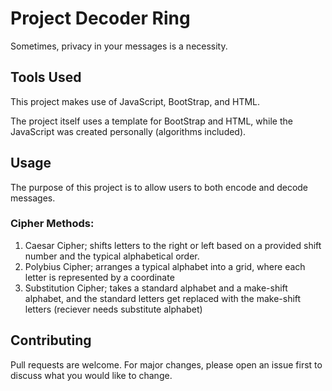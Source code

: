 # Project Decoder Ring

Sometimes, privacy in your messages is a necessity.

## Tools Used

This project makes use of JavaScript, BootStrap, and HTML.

The project itself uses a template for BootStrap and HTML, while the JavaScript was created personally (algorithms included).

## Usage

The purpose of this project is to allow users to both encode and decode messages.

### Cipher Methods:

1. Caesar Cipher; shifts letters to the right or left based on a provided shift number and the typical alphabetical order.
2. Polybius Cipher; arranges a typical alphabet into a grid, where each letter is represented by a coordinate
3. Substitution Cipher; takes a standard alphabet and a make-shift alphabet, and the standard letters get replaced with the make-shift letters (reciever needs substitute alphabet)

## Contributing
Pull requests are welcome. For major changes, please open an issue first to discuss what you would like to change.
